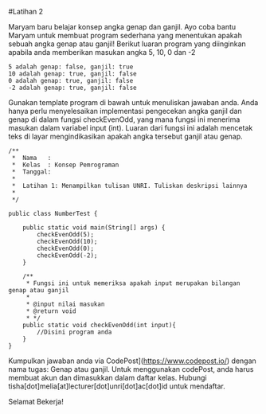 #Latihan 2

Maryam baru belajar konsep angka genap dan ganjil. Ayo coba bantu Maryam untuk membuat program sederhana yang menentukan apakah sebuah angka genap atau ganjil! Berikut luaran program yang diinginkan apabila anda memberikan masukan angka 5, 10, 0 dan -2


```
5 adalah genap: false, ganjil: true
10 adalah genap: true, ganjil: false
0 adalah genap: true, ganjil: false
-2 adalah genap: true, ganjil: false
```


Gunakan template program di bawah untuk menuliskan jawaban anda. Anda hanya perlu menyelesaikan implementasi pengecekan angka ganjil dan genap di dalam fungsi checkEvenOdd, yang mana fungsi ini menerima masukan dalam variabel input (int). Luaran dari fungsi ini adalah mencetak teks di layar mengindikasikan apakah angka tersebut ganjil atau genap.

```
/**
 *  Nama   : 
 *  Kelas  : Konsep Pemrograman 
 *  Tanggal: 
 *
 *  Latihan 1: Menampilkan tulisan UNRI. Tuliskan deskripsi lainnya
 *
 */

public class NumberTest {

    public static void main(String[] args) {
        checkEvenOdd(5);
        checkEvenOdd(10);
        checkEvenOdd(0);
        checkEvenOdd(-2);
    }
    
    /**
     * Fungsi ini untuk memeriksa apakah input merupakan bilangan genap atau ganjil
     * 
     * @input nilai masukan
     * @return void
     * */
    public static void checkEvenOdd(int input){
        //Disini program anda
    }
}
```
Kumpulkan jawaban anda via CodePost](https://www.codepost.io/) dengan nama tugas: Genap atau ganjil. Untuk menggunakan codePost, anda harus membuat akun dan dimasukkan dalam daftar kelas. Hubungi tisha[dot]melia[at]lecturer[dot]unri[dot]ac[dot]id untuk mendaftar.

Selamat Bekerja!

